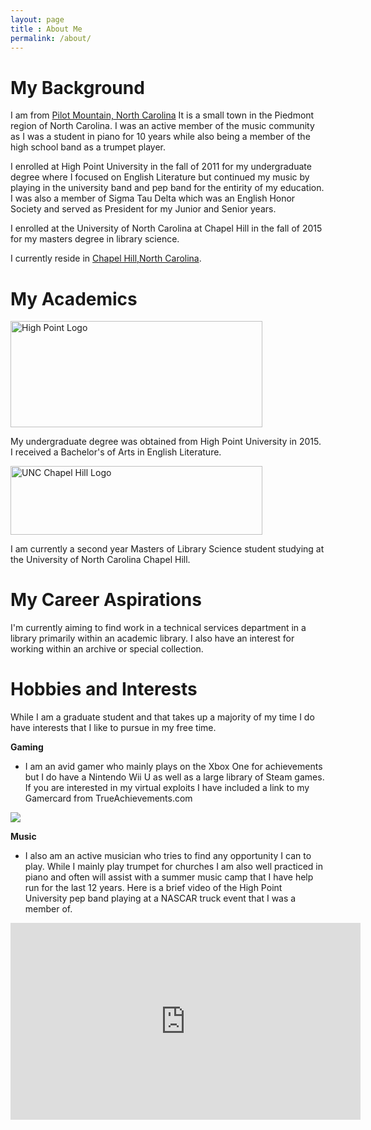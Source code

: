 ```yaml
---
layout: page
title : About Me
permalink: /about/
---
```


# My Background 

I am from [Pilot Mountain, North Carolina](https://goo.gl/maps/Rd9FxrRk7rJ2)
It is a small town in the Piedmont region of North Carolina. I was an active 
member of the music community as I was a student in piano for 10 years while 
also being a member of the high school band as a trumpet player. 

I enrolled at High Point University in the fall of 2011 for my undergraduate 
degree where I focused on English Literature but continued my music by playing 
in the university band and pep band for the entirity of my education. I was also
a member of Sigma Tau Delta which was an English Honor Society and served as 
President for my Junior and Senior years.

I enrolled at the University of North Carolina at Chapel Hill in the fall of 
2015 for my masters degree in library science.

I currently reside in [Chapel Hill,North Carolina](https://goo.gl/maps/EThrhJAdWMP2).

# My Academics 

<img src="https://upload.wikimedia.org/wikipedia/commons/2/2c/HPU_Panthers.png"
alt="High Point Logo" style="width:403px;height:170px;">

My undergraduate degree was obtained from High Point University in 2015.
I received a Bachelor's of Arts in English Literature.

<img src="https://upload.wikimedia.org/wikipedia/en/thumb/6/6f/UNC_Chapel_Hill_Logo.svg/640px-UNC_Chapel_Hill_Logo.svg.png" 
alt="UNC Chapel Hill Logo" style="width:403px;height:110px;">
 
I am currently a second year Masters of Library Science student studying at 
the University of North Carolina Chapel Hill.

# My Career Aspirations

I'm currently aiming to find work in a technical services department in a 
library primarily within an academic library. I also have an interest for 
working within an archive or special collection.

# Hobbies and Interests
While I am a graduate student and that takes up a majority of my time I do have
interests that I like to pursue in my free time. 

**Gaming**

- I am an avid gamer who mainly plays on the Xbox One for achievements but I do 
have a Nintendo Wii U as well as a large library of Steam games. 
If you are interested in my virtual exploits I have included a link to my 
Gamercard from TrueAchievements.com
<a href="http://www.trueachievements.com/Morthur+Gowe.htm">
<img src="http://www.trueachievements.com/gamercards/Morthur+Gowe.png"/>
</a>

**Music**

- I also am an active musician who tries to find any opportunity I can to play.
While I mainly play trumpet for churches I am also well practiced in piano and
often will assist with a summer music camp that I have help run for the last
12 years. Here is a brief video of the High Point University pep band playing at a NASCAR
truck event that I was a member of.
<iframe width="560" height="315" src="https://www.youtube.com/embed/8B3lqv6qvhY" frameborder="0" allowfullscreen></iframe>